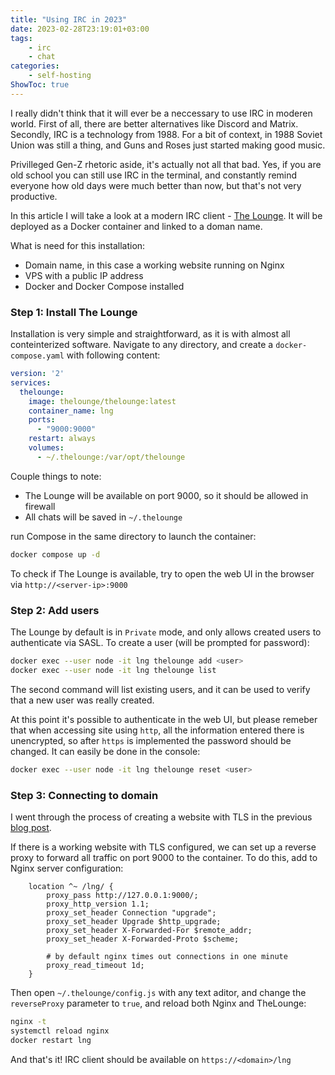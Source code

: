 ```yaml
---
title: "Using IRC in 2023"
date: 2023-02-28T23:19:01+03:00
tags:
    - irc
    - chat
categories:
    - self-hosting
ShowToc: true
---
```


I really didn't think that it will ever be a neccessary to use IRC
in moderen world. 
First of all, there are better alternatives like Discord and Matrix. 
Secondly, IRC is a technology from 1988. For a bit of context, in 
1988 Soviet Union was still a thing, and Guns and Roses just started 
making good music.  

Privilleged Gen-Z rhetoric aside, it's actually not all that bad. 
Yes, if you are old school you can still use IRC in the terminal, 
and constantly remind everyone how old days were much better than now, 
but that's not very productive.  

In this article I will take a look at a modern IRC client - 
[The Lounge](https://thelounge.chat). 
It will be deployed as a Docker container and linked to a doman name.  

What is need for this installation:
* Domain name, in this case a working website running on Nginx
* VPS with a public IP address
* Docker and Docker Compose installed


### Step 1: Install The Lounge
Installation is very simple and straightforward, as it is with almost 
all conteinterized software. Navigate to any directory, and create a 
`docker-compose.yaml` with following content:
```yaml
version: '2'
services:
  thelounge:
    image: thelounge/thelounge:latest
    container_name: lng
    ports:
      - "9000:9000"
    restart: always
    volumes:
      - ~/.thelounge:/var/opt/thelounge
```

Couple things to note:
* The Lounge will be available on port 9000, so it should be allowed in firewall
* All chats will be saved in `~/.thelounge`

run Compose in the same directory to launch the container:
```bash
docker compose up -d
```

To check if The Lounge is available, try to open the web UI in the browser via 
`http://<server-ip>:9000`


### Step 2: Add users
The Lounge by default is in `Private` mode, and only allows created users to 
authenticate via SASL. To create a user (will be prompted for password):
```bash
docker exec --user node -it lng thelounge add <user>
docker exec --user node -it lng thelounge list
```

The second command will list existing users, and it can be used to verify that 
a new user was really created.  

At this point it's possible to authenticate in the web UI, but please remeber 
that when accessing site using `http`, all the information entered there is 
unencrypted, so after `https` is implemented the password should be changed. 
It can easily be done in the console:
```bash
docker exec --user node -it lng thelounge reset <user>
```

### Step 3: Connecting to domain
I went through the process of creating a website with TLS in the previous 
[blog post](https://labbrat.net/blog/hugo_nginx/).  

If there is a working website with TLS configured, we can set up a reverse 
proxy to forward all traffic on port 9000 to the container. To do this, 
add to Nginx server configuration:
```
    location ^~ /lng/ {
        proxy_pass http://127.0.0.1:9000/;
        proxy_http_version 1.1;
        proxy_set_header Connection "upgrade";
        proxy_set_header Upgrade $http_upgrade;
        proxy_set_header X-Forwarded-For $remote_addr;
        proxy_set_header X-Forwarded-Proto $scheme;

        # by default nginx times out connections in one minute
        proxy_read_timeout 1d;
    }
```

Then open `~/.thelounge/config.js` with any text aditor, and change the 
`reverseProxy` parameter to `true`, and reload both Nginx and TheLounge:
```bash
nginx -t
systemctl reload nginx
docker restart lng
```

And that's it! IRC client should be available on `https://<domain>/lng`
